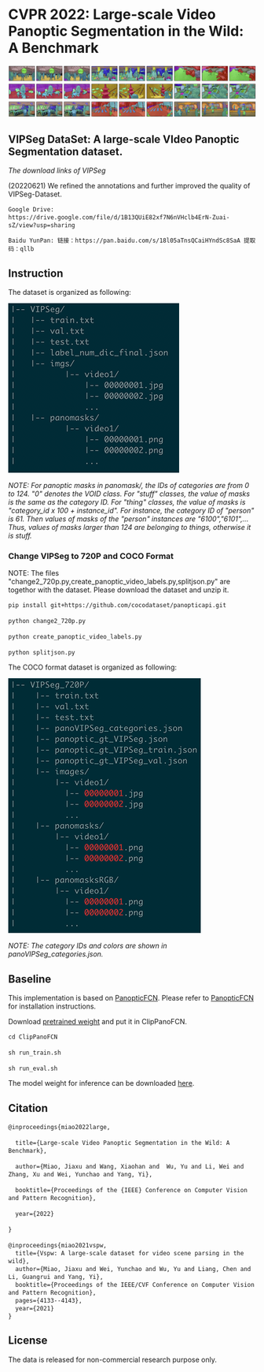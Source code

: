 # CVPR 2022: Large-scale Video Panoptic Segmentation in the Wild: A Benchmark


![avatar](show_data.png)


## VIPSeg DataSet: A large-scale VIdeo Panoptic Segmentation dataset. 

*The download links of VIPSeg*

(20220621) We refined the annotations and further improved the quality of VIPSeg-Dataset.

```
Google Drive: https://drive.google.com/file/d/1B13QUiE82xf7N6nVHclb4ErN-Zuai-sZ/view?usp=sharing
```

```
Baidu YunPan: 链接：https://pan.baidu.com/s/18l05aTnsQCaiHYndSc8SaA 提取码：qllb 
```

## Instruction

The dataset is organized as following:

![avatar](org1.png)


*NOTE: For panoptic masks in panomask/, the IDs of categories are from 0 to 124. "0" denotes the VOID class. For "stuff" classes, the value of masks is the same as the category ID. For "thing" classes, the value of masks  is "category_id x 100 + instance_id". For instance, the category ID of "person" is 61. Then values of masks of the "person" instances are "6100","6101",... Thus, values of masks larger than 124 are belonging to things, otherwise it is stuff.*


### Change VIPSeg to 720P and COCO Format

NOTE: The files "change2_720p.py,create_panoptic_video_labels.py,splitjson.py" are togethor with the dataset. Please download the dataset and unzip it.

```
pip install git+https://github.com/cocodataset/panopticapi.git

python change2_720p.py

python create_panoptic_video_labels.py

python splitjson.py

```


The COCO format dataset is organized as following:

![org2](2org.png)


*NOTE: The category IDs and colors are shown in panoVIPSeg_categories.json.*


## Baseline

This implementation is based on [PanopticFCN](https://github.com/dvlab-research/PanopticFCN). Please refer to [PanopticFCN](https://github.com/dvlab-research/PanopticFCN) for installation instructions. 

Download [pretrained weight](https://drive.google.com/file/d/1_VkJIhbQg9uqN49L3cDAW66zZKJE0fkI/view?usp=sharing) and put it in ClipPanoFCN.

```
cd ClipPanoFCN

sh run_train.sh

sh run_eval.sh

```

The model weight for inference can be downloaded [here](https://drive.google.com/file/d/1dLJyrWDrpqtsMn5ELAqY-nJqoj46TF35/view?usp=sharing).


## Citation

```
@inproceedings{miao2022large,

  title={Large-scale Video Panoptic Segmentation in the Wild: A Benchmark},

  author={Miao, Jiaxu and Wang, Xiaohan and  Wu, Yu and Li, Wei and Zhang, Xu and Wei, Yunchao and Yang, Yi},

  booktitle={Proceedings of the {IEEE} Conference on Computer Vision and Pattern Recognition},

  year={2022}

}

@inproceedings{miao2021vspw,
  title={Vspw: A large-scale dataset for video scene parsing in the wild},
  author={Miao, Jiaxu and Wei, Yunchao and Wu, Yu and Liang, Chen and Li, Guangrui and Yang, Yi},
  booktitle={Proceedings of the IEEE/CVF Conference on Computer Vision and Pattern Recognition},
  pages={4133--4143},
  year={2021}
}
```

## License

The data is released for non-commercial research purpose only.











